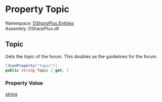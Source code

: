 # Property Topic

Namespace: [DSharpPlus.Entities](DSharpPlus.Entities.md)  
Assembly: DSharpPlus.dll

## <a id="DSharpPlus_Entities_DiscordForumChannel_Topic"></a>Topic

Gets the topic of the forum. This doubles as the guidelines for the forum.

```csharp
[JsonProperty("topic")]
public string Topic { get; }
```

### Property Value

[string](https://learn.microsoft.com/dotnet/api/system.string)

